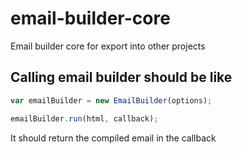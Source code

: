 email-builder-core
==================

Email builder core for export into other projects

## Calling email builder should be like

```javascript
var emailBuilder = new EmailBuilder(options);

emailBuilder.run(html, callback);
```

It should return the compiled email in the callback
